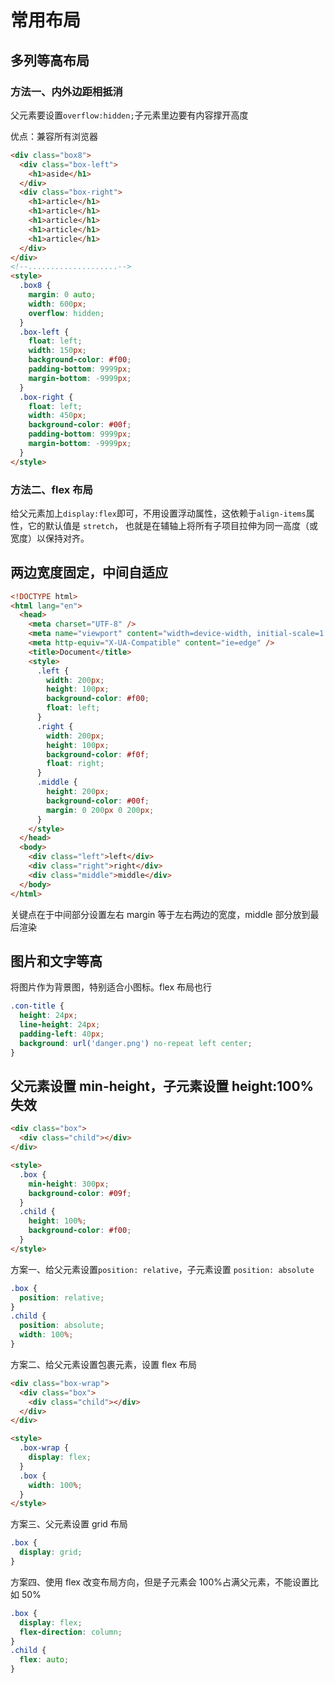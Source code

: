 # 常用布局

## 多列等高布局

### 方法一、内外边距相抵消

父元素要设置`overflow:hidden;`子元素里边要有内容撑开高度

优点：兼容所有浏览器

```html
<div class="box8">
  <div class="box-left">
    <h1>aside</h1>
  </div>
  <div class="box-right">
    <h1>article</h1>
    <h1>article</h1>
    <h1>article</h1>
    <h1>article</h1>
    <h1>article</h1>
  </div>
</div>
<!--....................-->
<style>
  .box8 {
    margin: 0 auto;
    width: 600px;
    overflow: hidden;
  }
  .box-left {
    float: left;
    width: 150px;
    background-color: #f00;
    padding-bottom: 9999px;
    margin-bottom: -9999px;
  }
  .box-right {
    float: left;
    width: 450px;
    background-color: #00f;
    padding-bottom: 9999px;
    margin-bottom: -9999px;
  }
</style>
```

### 方法二、flex 布局

给父元素加上`display:flex`即可，不用设置浮动属性，这依赖于`align-items`属性，它的默认值是 `stretch`，
也就是在辅轴上将所有子项目拉伸为同一高度（或宽度）以保持对齐。

## 两边宽度固定，中间自适应

```html
<!DOCTYPE html>
<html lang="en">
  <head>
    <meta charset="UTF-8" />
    <meta name="viewport" content="width=device-width, initial-scale=1.0" />
    <meta http-equiv="X-UA-Compatible" content="ie=edge" />
    <title>Document</title>
    <style>
      .left {
        width: 200px;
        height: 100px;
        background-color: #f00;
        float: left;
      }
      .right {
        width: 200px;
        height: 100px;
        background-color: #f0f;
        float: right;
      }
      .middle {
        height: 200px;
        background-color: #00f;
        margin: 0 200px 0 200px;
      }
    </style>
  </head>
  <body>
    <div class="left">left</div>
    <div class="right">right</div>
    <div class="middle">middle</div>
  </body>
</html>
```

关键点在于中间部分设置左右 margin 等于左右两边的宽度，middle 部分放到最后渲染

## 图片和文字等高

将图片作为背景图，特别适合小图标。flex 布局也行

```css
.con-title {
  height: 24px;
  line-height: 24px;
  padding-left: 40px;
  background: url('danger.png') no-repeat left center;
}
```

## 父元素设置 min-height，子元素设置 height:100%失效

```html
<div class="box">
  <div class="child"></div>
</div>

<style>
  .box {
    min-height: 300px;
    background-color: #09f;
  }
  .child {
    height: 100%;
    background-color: #f00;
  }
</style>
```

方案一、给父元素设置`position: relative`，子元素设置 `position: absolute`

```css
.box {
  position: relative;
}
.child {
  position: absolute;
  width: 100%;
}
```

方案二、给父元素设置包裹元素，设置 flex 布局

```html
<div class="box-wrap">
  <div class="box">
    <div class="child"></div>
  </div>
</div>

<style>
  .box-wrap {
    display: flex;
  }
  .box {
    width: 100%;
  }
</style>
```

方案三、父元素设置 grid 布局

```css
.box {
  display: grid;
}
```

方案四、使用 flex 改变布局方向，但是子元素会 100%占满父元素，不能设置比如 50%

```css
.box {
  display: flex;
  flex-direction: column;
}
.child {
  flex: auto;
}
```
